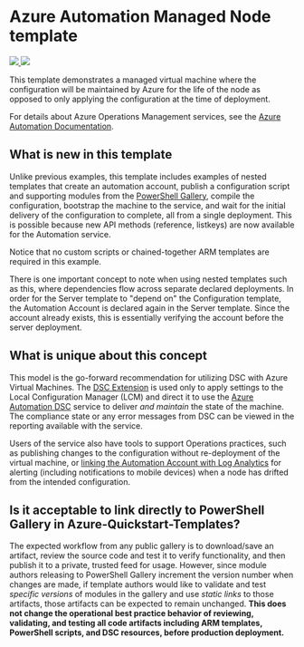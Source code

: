 # Azure Automation Managed Node template

<a href="https://portal.azure.com/#create/Microsoft.Template/uri/https%3A%2F%2Fraw.githubusercontent.com%2Fmgreenegit%2Fazure-quickstart-templates%2F101-automation-configuration%2F101-automation-configuration%2Fazuredeploy.json" target="_blank">
    <img src="http://azuredeploy.net/deploybutton.png"/>
</a>
<a href="http://armviz.io/#/?load=https%3A%2F%2Fraw.githubusercontent.com%2Fmgreenegit%2Fazure-quickstart-templates%2F101-automation-configuration%2F101-automation-configuration%2Fazuredeploy.json" target="_blank">
    <img src="http://armviz.io/visualizebutton.png"/>
</a>

This template demonstrates a managed virtual machine where the configuration
will be maintained by Azure for the life of the node as opposed to only applying
the configuration at the time of deployment.

For details about Azure Operations Management services,
see the [Azure Automation Documentation](https://docs.microsoft.com/en-us/azure/automation/).

## What is new in this template

Unlike previous examples, this template includes examples of nested templates
that create an automation account, publish a configuration script and supporting modules
from the [PowerShell Gallery](http://www.powershellgallery.com),
compile the configuration, bootstrap the machine to the service,
and wait for the initial delivery of the configuration to complete,
all from a single deployment.
This is possible because new API methods (reference, listkeys) are now available
for the Automation service.

Notice that no custom scripts or chained-together ARM templates are required in this example.

There is one important concept to note when using nested templates such as this,
where dependencies flow across separate declared deployments.
In order for the Server template to "depend on" the Configuration template,
the Automation Account is declared again in the Server template.
Since the account already exists,
this is essentially verifying the account before the server deployment.

## What is unique about this concept

This model is the go-forward recommendation for utilizing DSC with Azure Virtual Machines.
The [DSC Extension](https://blogs.msdn.microsoft.com/powershell/2014/08/07/introducing-the-azure-powershell-dsc-desired-state-configuration-extension/)
is used only to apply settings to the Local Configuration Manager (LCM) and direct it
to use the [Azure Automation DSC](https://docs.microsoft.com/en-us/azure/automation/automation-dsc-overview)
service to deliver *and maintain* the state of the machine.
The compliance state or any error messages from DSC can be viewed in the reporting
available with the service.

Users of the service also have tools to support Operations practices,
such as publishing changes to the configuration without re-deployment of the virtual machine,
or [linking the Automation Account with Log Analytics](https://docs.microsoft.com/en-us/azure/automation/automation-dsc-diagnostics)
for alerting (including notifications to mobile devices) when a node has drifted from
the intended configuration.

## Is it acceptable to link directly to PowerShell Gallery in Azure-Quickstart-Templates?

The expected workflow from any public gallery is to download/save an artifact,
review the source code and test it to verify functionality,
and then publish it to a private, trusted feed for usage.
However, since module authors releasing to PowerShell Gallery increment the version number
when changes are made,
if template authors would like to validate and test *specific versions* of modules
in the gallery and use *static links* to those artifacts,
those artifacts can be expected to remain unchanged.
**This does not change the operational best practice behavior of reviewing, validating, and testing
all code artifacts including ARM templates, PowerShell scripts, and DSC resources,
before production deployment.**
